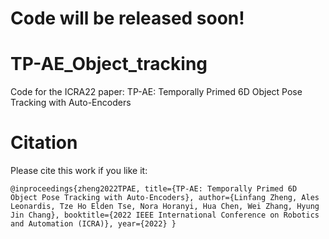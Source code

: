 
# Code will be released soon!

# TP-AE_Object_tracking
Code for the ICRA22 paper: TP-AE: Temporally Primed 6D Object Pose Tracking with Auto-Encoders

# Citation
Please cite this work if you like it:

`@inproceedings{zheng2022TPAE,
  title={TP-AE: Temporally Primed 6D Object Pose Tracking with Auto-Encoders},
  author={Linfang Zheng, Ales Leonardis, Tze Ho Elden Tse, Nora Horanyi, Hua Chen, Wei Zhang, Hyung Jin Chang},
  booktitle={2022 IEEE International Conference on Robotics and Automation (ICRA)},
  year={2022}
}`
